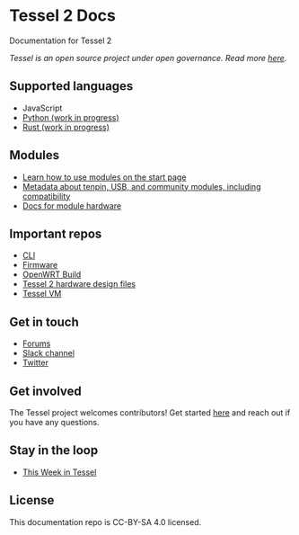 # Tessel 2 Docs
Documentation for Tessel 2

*Tessel is an open source project under open governance. Read more [here](https://github.com/tessel/project).*

## Supported languages

* JavaScript
* [Python (work in progress)](https://github.com/tessel/tessel-python)
* [Rust (work in progress)](https://github.com/tessel/rust-tessel)

## Modules

* [Learn how to use modules on the start page](//start.tessel.io/modules)
* [Metadata about tenpin, USB, and community modules, including compatibility](https://github.com/tessel/hardware-modules)
* [Docs for module hardware](https://github.com/tessel/hardware/blob/master/modules-overview.md)

## Important repos

* [CLI](https://github.com/tessel/t2-cli)
* [Firmware](https://github.com/tessel/t2-firmware)
* [OpenWRT Build](https://github.com/tessel/openwrt-tessel)
* [Tessel 2 hardware design files](https://github.com/tessel/t2-hardware)
* [Tessel VM](https://github.com/tessel/t2-vm)

## Get in touch

* [Forums](//tessel.io/forums)
* [Slack channel](https://tessel-slack.herokuapp.com/)
* [Twitter](//twitter.com/technicalhumans)

## Get involved

The Tessel project welcomes contributors! Get started [here](https://github.com/tessel/project) and reach out if you have any questions.

## Stay in the loop

* [This Week in Tessel](http://eepurl.com/EoMoP)

## License

This documentation repo is CC-BY-SA 4.0 licensed.
